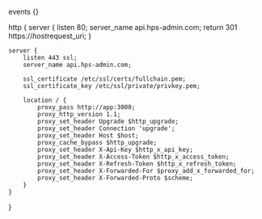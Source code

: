 events {}

http {
    server {
        listen 80;
        server_name api.hps-admin.com;
        return 301 https://$host$request_uri;
    }

    server {
        listen 443 ssl;
        server_name api.hps-admin.com;

        ssl_certificate /etc/ssl/certs/fullchain.pem;
        ssl_certificate_key /etc/ssl/private/privkey.pem;

        location / {
            proxy_pass http://app:3000;
            proxy_http_version 1.1;
            proxy_set_header Upgrade $http_upgrade;
            proxy_set_header Connection 'upgrade';
            proxy_set_header Host $host;
            proxy_cache_bypass $http_upgrade;
            proxy_set_header X-Api-Key $http_x_api_key;
            proxy_set_header X-Access-Token $http_x_access_token;
            proxy_set_header X-Refresh-Token $http_x_refresh_token;
            proxy_set_header X-Forwarded-For $proxy_add_x_forwarded_for;
            proxy_set_header X-Forwarded-Proto $scheme;
        }
    }
}
